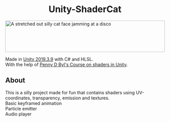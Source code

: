 <h1 align="center">Unity-ShaderCat</h1> 
<img alt="A stretched out silly cat face jamming at a disco" width="100%" height="100px" src="https://github.com/krissendev/Unity-ShaderCat/blob/master/Banner.png">

Made in [Unity 2019.3.9](https://unity.com/releases/editor/archive) with C# and HLSL.
<br>
With the help of [Penny D Byl's Course on shaders in Unity](https://www.udemy.com/course/unity-shaders/).

## About
This is a silly project made for fun that contains shaders using UV-coordinates, transparency, emission and textures.
<br>
Basic keyframed animation
<br>
Particle emitter
<br>
Audio player
